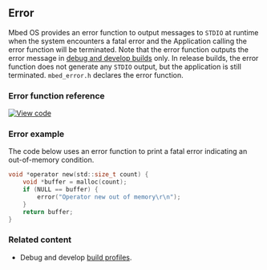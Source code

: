 ## Error

Mbed OS provides an error function to output messages to `STDIO` at runtime when the system encounters a fatal error and the Application calling the error function will be terminated. Note that the error function outputs the error message in [debug and develop builds](/docs/v5.7/tools/build-profiles.html) only. In release builds, the error function does not generate any `STDIO` output, but the application is still terminated. `mbed_error.h` declares the error function.

### Error function reference

[![View code](https://www.mbed.com/embed/?type=library)](http://os.mbed.com/docs/v5.7/mbed-os-api-doxy/mbed__error_8h_source.html)

### Error example

The code below uses an error function to print a fatal error indicating an out-of-memory condition.

```C
void *operator new(std::size_t count) {
    void *buffer = malloc(count);
    if (NULL == buffer) {
        error("Operator new out of memory\r\n");
    }
    return buffer;
}
```

### Related content

- Debug and develop [build profiles](/docs/v5.7/tools/build-profiles.html).
